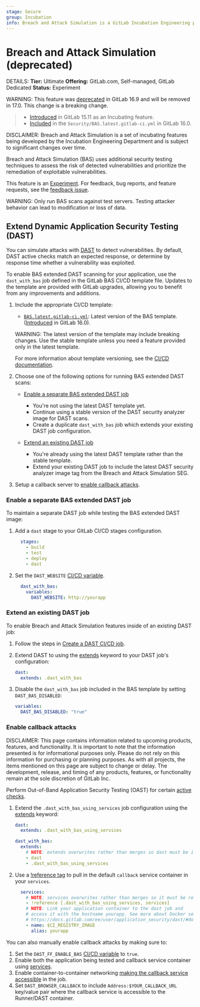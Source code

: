 ```yaml
---
stage: Secure
group: Incubation
info: Breach and Attack Simulation is a GitLab Incubation Engineering program. No technical writer assigned to this group.
---
```


<!--- start_remove The following content will be removed on remove_date: '2024-08-15' -->

# Breach and Attack Simulation (deprecated)

DETAILS:
**Tier:** Ultimate
**Offering:** GitLab.com, Self-managed, GitLab Dedicated
**Status:** Experiment

WARNING:
This feature was [deprecated](https://gitlab.com/gitlab-org/gitlab/-/issues/430966) in GitLab 16.9 and will be removed in 17.0. This change is a breaking change.

> - [Introduced](https://gitlab.com/gitlab-org/gitlab/-/issues/402784) in GitLab 15.11 as an Incubating feature.
> - [Included](https://gitlab.com/gitlab-org/gitlab/-/merge_requests/119981) in the `Security/BAS.latest.gitlab-ci.yml` in GitLab 16.0.

DISCLAIMER:
Breach and Attack Simulation is a set of incubating features being developed by the Incubation Engineering Department and is subject to significant changes over time.

Breach and Attack Simulation (BAS) uses additional security testing techniques to assess the risk of detected vulnerabilities and prioritize the remediation of exploitable vulnerabilities.

This feature is an [Experiment](../../../policy/experiment-beta-support.md). For feedback, bug
reports, and feature requests, see the [feedback issue](https://gitlab.com/gitlab-org/gitlab/-/issues/404809).

WARNING:
Only run BAS scans against test servers. Testing attacker behavior can lead to modification or loss of data.

## Extend Dynamic Application Security Testing (DAST)

You can simulate attacks with [DAST](../dast/index.md) to detect vulnerabilities.
By default, DAST active checks match an expected response, or determine by response
time whether a vulnerability was exploited.

To enable BAS extended DAST scanning for your application, use the `dast_with_bas` job defined
in the GitLab BAS CI/CD template file. Updates to the template are provided with GitLab
upgrades, allowing you to benefit from any improvements and additions.

1. Include the appropriate CI/CD template:

   - [`BAS.latest.gitlab-ci.yml`](https://gitlab.com/gitlab-org/gitlab/-/blob/master/lib/gitlab/ci/templates/Security/BAS.latest.gitlab-ci.yml):
     Latest version of the BAS template. ([Introduced](https://gitlab.com/gitlab-org/gitlab/-/merge_requests/119981)
     in GitLab 16.0).

   WARNING:
   The latest version of the template may include breaking changes. Use the
   stable template unless you need a feature provided only in the latest template.

   For more information about template versioning, see the [CI/CD documentation](../../../development/cicd/templates.md#latest-version).

1. Choose one of the following options for running BAS extended DAST scans:

   - [Enable a separate BAS extended DAST job](#enable-a-separate-bas-extended-dast-job)

     - You're not using the latest DAST template yet.
     - Continue using a stable version of the DAST security analyzer image for DAST scans.
     - Create a duplicate `dast_with_bas` job which extends your existing DAST job configuration.

   - [Extend an existing DAST job](#extend-an-existing-dast-job)
     - You're already using the latest DAST template rather than the stable template.
     - Extend your existing DAST job to include the latest DAST security analyzer image tag from the Breach and Attack Simulation SEG.

1. Setup a callback server to [enable callback attacks](#enable-callback-attacks).

### Enable a separate BAS extended DAST job

To maintain a separate DAST job while testing the BAS extended DAST image:

1. Add a `dast` stage to your GitLab CI/CD stages configuration.

   ```yaml
     stages:
       - build
       - test
       - deploy
       - dast
   ```

1. Set the `DAST_WEBSITE` [CI/CD variable](../../../ci/yaml/index.md#variables).

   ```yaml
     dast_with_bas:
       variables:
         DAST_WEBSITE: http://yourapp
   ```

### Extend an existing DAST job

To enable Breach and Attack Simulation features inside of an existing DAST job:

1. Follow the steps in [Create a DAST CI/CD job](../dast/browser/configuration/enabling_the_analyzer.md#create-a-dast-cicd-job).

1. Extend DAST to using the [extends](../../../ci/yaml/yaml_optimization.md#use-extends-to-reuse-configuration-sections) keyword to your DAST job's configuration:

   ```yaml
   dast:
     extends: .dast_with_bas
   ```

1. Disable the `dast_with_bas` job included in the BAS template by setting `DAST_BAS_DISABLED`:

   ```yaml
   variables:
     DAST_BAS_DISABLED: "true"
   ```

### Enable callback attacks

DISCLAIMER:
This page contains information related to upcoming products, features, and functionality.
It is important to note that the information presented is for informational purposes only.
Please do not rely on this information for purchasing or planning purposes.
As with all projects, the items mentioned on this page are subject to change or delay.
The development, release, and timing of any products, features, or functionality remain at the
sole discretion of GitLab Inc.

Perform Out-of-Band Application Security Testing (OAST) for certain [active checks](../dast/browser/checks/index.md#active-checks).

1. Extend the `.dast_with_bas_using_services` job configuration using the [extends](../../../ci/yaml/yaml_optimization.md#use-extends-to-reuse-configuration-sections) keyword:

   ```yaml
   dast:
     extends: .dast_with_bas_using_services

   dast_with_bas:
     extends:
       # NOTE: extends overwrites rather than merges so dast must be included in this list.
       - dast
       - .dast_with_bas_using_services
   ```

1. Use a [!reference tag](../../../ci/yaml/yaml_optimization.md#reference-tags) to pull in the default `callback` service container in your `services`.

   ```yaml
     services:
       # NOTE: services overwrites rather than merges so it must be referenced to merge.
       - !reference [.dast_with_bas_using_services, services]
       # NOTE: Link your application container to the dast job and
       # access it with the hostname yourapp. See more about Docker services at
       # https://docs.gitlab.com/ee/user/application_security/dast/#docker-services
       - name: $CI_REGISTRY_IMAGE
         alias: yourapp
   ```

You can also manually enable callback attacks by making sure to:

1. Set the `DAST_FF_ENABLE_BAS` [CI/CD variable](../dast/browser/configuration/variables.md) to `true`.
1. Enable both the application being tested and callback service container using [services](../../../ci/services/index.md).
1. Enable container-to-container networking [making the callback service accessible](../../../ci/services/index.md#connecting-services) in the job.
1. Set `DAST_BROWSER_CALLBACK` to include `Address:$YOUR_CALLBACK_URL` key/value pair where the callback service is accessible to the Runner/DAST container.

<!--- end_remove -->

